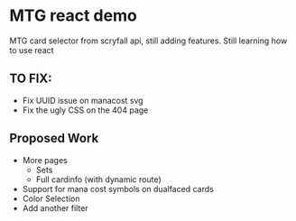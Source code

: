 # MTG react demo

MTG card selector from scryfall api, still adding features. Still learning how to use react

## TO FIX: 
- Fix UUID issue on manacost svg 
- Fix the ugly CSS on the 404 page

## Proposed Work
- More pages
    - Sets
    - Full cardinfo (with dynamic route)
- Support for mana cost symbols on dualfaced cards
- Color Selection
- Add another filter